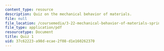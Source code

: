 ```yaml
---
content_type: resource
description: Quiz on the mechanical behavior of materials.
file: null
file_location: /coursemedia/3-22-mechanical-behavior-of-materials-spring-2008/37c62223a98decae2f08d1e160262370_quiz1.pdf
file_type: application/pdf
resourcetype: Document
title: Quiz 1
uid: 37c62223-a98d-ecae-2f08-d1e160262370
---
```

